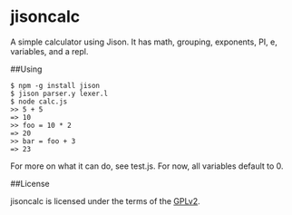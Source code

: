 jisoncalc
=========

A simple calculator using Jison. It has math, grouping, exponents, PI, e, variables, and a repl.

##Using

```
$ npm -g install jison
$ jison parser.y lexer.l
$ node calc.js
>> 5 + 5
=> 10
>> foo = 10 * 2
=> 20
>> bar = foo + 3
=> 23
```

For more on what it can do, see test.js. For now, all variables default to 0.

##License

jisoncalc is licensed under the terms of the [GPLv2](http://www.gnu.org/licenses/gpl-2.0.html).
